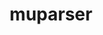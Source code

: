 ---
title: "muparser"
layout: cache
categories: [package, develop]
meta: {"versions": ["2.3.4"], "compilers": ["gcc@=11.4.0", "oneapi@=2024.2.1"], "oss": ["ubuntu22.04"], "platforms": ["linux"], "targets": ["neoverse_v1", "x86_64_v3"], "stacks": ["e4s", "e4s-neoverse_v1", "e4s-oneapi", "root"], "num_specs": 18, "num_specs_by_stack": {"e4s-neoverse_v1": 6, "root": 18, "e4s": 6, "e4s-oneapi": 6}}
spec_details: [{"hash": "iv4q7lybpiwk4aax7kfvqrafvtyiscgw", "compiler": "gcc@=11.4.0", "versions": ["2.3.4"], "os": "ubuntu22.04", "platform": "linux", "target": "neoverse_v1", "variants": ["build_system=cmake", "build_type=Release", "generator=make", "~ipo", "+openmp", "+samples", "+shared", "~wide_char"], "stacks": ["e4s-neoverse_v1", "root"], "size": "-", "tarball": "https://binaries.spack.io/develop/build_cache/linux-ubuntu22.04-neoverse_v1/gcc-11.4.0/muparser-2.3.4/linux-ubuntu22.04-neoverse_v1-gcc-11.4.0-muparser-2.3.4-iv4q7lybpiwk4aax7kfvqrafvtyiscgw.spack"}, {"hash": "w6ktgmxfkyu2cm4okrwv5optsh5orlta", "compiler": "gcc@=11.4.0", "versions": ["2.3.4"], "os": "ubuntu22.04", "platform": "linux", "target": "neoverse_v1", "variants": ["build_system=cmake", "build_type=Release", "generator=make", "~ipo", "+openmp", "+samples", "+shared", "~wide_char"], "stacks": ["e4s-neoverse_v1", "root"], "size": "-", "tarball": "https://binaries.spack.io/develop/build_cache/linux-ubuntu22.04-neoverse_v1/gcc-11.4.0/muparser-2.3.4/linux-ubuntu22.04-neoverse_v1-gcc-11.4.0-muparser-2.3.4-w6ktgmxfkyu2cm4okrwv5optsh5orlta.spack"}, {"hash": "rb25u6amgj5qrzwvsb5rgzhugtdieet7", "compiler": "gcc@=11.4.0", "versions": ["2.3.4"], "os": "ubuntu22.04", "platform": "linux", "target": "neoverse_v1", "variants": ["build_system=cmake", "build_type=Release", "generator=make", "~ipo", "+openmp", "+samples", "+shared", "~wide_char"], "stacks": ["e4s-neoverse_v1", "root"], "size": "-", "tarball": "https://binaries.spack.io/develop/build_cache/linux-ubuntu22.04-neoverse_v1/gcc-11.4.0/muparser-2.3.4/linux-ubuntu22.04-neoverse_v1-gcc-11.4.0-muparser-2.3.4-rb25u6amgj5qrzwvsb5rgzhugtdieet7.spack"}, {"hash": "fdhi2d5c4tvuzakmmlo352v2srj2yv7x", "compiler": "gcc@=11.4.0", "versions": ["2.3.4"], "os": "ubuntu22.04", "platform": "linux", "target": "neoverse_v1", "variants": ["build_system=cmake", "build_type=Release", "generator=make", "~ipo", "+openmp", "+samples", "+shared", "~wide_char"], "stacks": ["e4s-neoverse_v1", "root"], "size": "-", "tarball": "https://binaries.spack.io/develop/build_cache/linux-ubuntu22.04-neoverse_v1/gcc-11.4.0/muparser-2.3.4/linux-ubuntu22.04-neoverse_v1-gcc-11.4.0-muparser-2.3.4-fdhi2d5c4tvuzakmmlo352v2srj2yv7x.spack"}, {"hash": "7df4hwbvyyrxy53medpx2kfahlfm3xll", "compiler": "gcc@=11.4.0", "versions": ["2.3.4"], "os": "ubuntu22.04", "platform": "linux", "target": "neoverse_v1", "variants": ["build_system=cmake", "build_type=Release", "generator=make", "~ipo", "+openmp", "+samples", "+shared", "~wide_char"], "stacks": ["e4s-neoverse_v1", "root"], "size": "-", "tarball": "https://binaries.spack.io/develop/build_cache/linux-ubuntu22.04-neoverse_v1/gcc-11.4.0/muparser-2.3.4/linux-ubuntu22.04-neoverse_v1-gcc-11.4.0-muparser-2.3.4-7df4hwbvyyrxy53medpx2kfahlfm3xll.spack"}, {"hash": "f2eerqauuicy2csidcapnctud6f75hae", "compiler": "gcc@=11.4.0", "versions": ["2.3.4"], "os": "ubuntu22.04", "platform": "linux", "target": "neoverse_v1", "variants": ["build_system=cmake", "build_type=Release", "generator=make", "~ipo", "+openmp", "+samples", "+shared", "~wide_char"], "stacks": ["e4s-neoverse_v1", "root"], "size": "-", "tarball": "https://binaries.spack.io/develop/build_cache/linux-ubuntu22.04-neoverse_v1/gcc-11.4.0/muparser-2.3.4/linux-ubuntu22.04-neoverse_v1-gcc-11.4.0-muparser-2.3.4-f2eerqauuicy2csidcapnctud6f75hae.spack"}, {"hash": "wg2htvqtwtakxcsutzdo54guxisj6vb7", "compiler": "gcc@=11.4.0", "versions": ["2.3.4"], "os": "ubuntu22.04", "platform": "linux", "target": "x86_64_v3", "variants": ["build_system=cmake", "build_type=Release", "generator=make", "~ipo", "+openmp", "+samples", "+shared", "~wide_char"], "stacks": ["e4s", "root"], "size": "-", "tarball": "https://binaries.spack.io/develop/build_cache/linux-ubuntu22.04-x86_64_v3/gcc-11.4.0/muparser-2.3.4/linux-ubuntu22.04-x86_64_v3-gcc-11.4.0-muparser-2.3.4-wg2htvqtwtakxcsutzdo54guxisj6vb7.spack"}, {"hash": "lozm2bd2kniheleaxx5mr3wh7lyig74j", "compiler": "gcc@=11.4.0", "versions": ["2.3.4"], "os": "ubuntu22.04", "platform": "linux", "target": "x86_64_v3", "variants": ["build_system=cmake", "build_type=Release", "generator=make", "~ipo", "+openmp", "+samples", "+shared", "~wide_char"], "stacks": ["e4s", "root"], "size": "-", "tarball": "https://binaries.spack.io/develop/build_cache/linux-ubuntu22.04-x86_64_v3/gcc-11.4.0/muparser-2.3.4/linux-ubuntu22.04-x86_64_v3-gcc-11.4.0-muparser-2.3.4-lozm2bd2kniheleaxx5mr3wh7lyig74j.spack"}, {"hash": "bx6ugfk5fjf2qxqmzqxizfh7mx7kr4aw", "compiler": "gcc@=11.4.0", "versions": ["2.3.4"], "os": "ubuntu22.04", "platform": "linux", "target": "x86_64_v3", "variants": ["build_system=cmake", "build_type=Release", "generator=make", "~ipo", "+openmp", "+samples", "+shared", "~wide_char"], "stacks": ["e4s", "root"], "size": "-", "tarball": "https://binaries.spack.io/develop/build_cache/linux-ubuntu22.04-x86_64_v3/gcc-11.4.0/muparser-2.3.4/linux-ubuntu22.04-x86_64_v3-gcc-11.4.0-muparser-2.3.4-bx6ugfk5fjf2qxqmzqxizfh7mx7kr4aw.spack"}, {"hash": "uwmqwqhxxlvgbzolbdnuwiy4qqjssfcy", "compiler": "gcc@=11.4.0", "versions": ["2.3.4"], "os": "ubuntu22.04", "platform": "linux", "target": "x86_64_v3", "variants": ["build_system=cmake", "build_type=Release", "generator=make", "~ipo", "+openmp", "+samples", "+shared", "~wide_char"], "stacks": ["e4s", "root"], "size": "-", "tarball": "https://binaries.spack.io/develop/build_cache/linux-ubuntu22.04-x86_64_v3/gcc-11.4.0/muparser-2.3.4/linux-ubuntu22.04-x86_64_v3-gcc-11.4.0-muparser-2.3.4-uwmqwqhxxlvgbzolbdnuwiy4qqjssfcy.spack"}, {"hash": "bqpa24ixx2ywobwdgqnfdkbmv5mdrhjf", "compiler": "gcc@=11.4.0", "versions": ["2.3.4"], "os": "ubuntu22.04", "platform": "linux", "target": "x86_64_v3", "variants": ["build_system=cmake", "build_type=Release", "generator=make", "~ipo", "+openmp", "+samples", "+shared", "~wide_char"], "stacks": ["e4s", "root"], "size": "-", "tarball": "https://binaries.spack.io/develop/build_cache/linux-ubuntu22.04-x86_64_v3/gcc-11.4.0/muparser-2.3.4/linux-ubuntu22.04-x86_64_v3-gcc-11.4.0-muparser-2.3.4-bqpa24ixx2ywobwdgqnfdkbmv5mdrhjf.spack"}, {"hash": "hoxtqg4vjrrdvzohekhmceb2rjd7jcqy", "compiler": "gcc@=11.4.0", "versions": ["2.3.4"], "os": "ubuntu22.04", "platform": "linux", "target": "x86_64_v3", "variants": ["build_system=cmake", "build_type=Release", "generator=make", "~ipo", "+openmp", "+samples", "+shared", "~wide_char"], "stacks": ["e4s", "root"], "size": "-", "tarball": "https://binaries.spack.io/develop/build_cache/linux-ubuntu22.04-x86_64_v3/gcc-11.4.0/muparser-2.3.4/linux-ubuntu22.04-x86_64_v3-gcc-11.4.0-muparser-2.3.4-hoxtqg4vjrrdvzohekhmceb2rjd7jcqy.spack"}, {"hash": "gqqyn7yc7twfo2dl3mkeiiidqyf26po2", "compiler": "oneapi@=2024.2.1", "versions": ["2.3.4"], "os": "ubuntu22.04", "platform": "linux", "target": "x86_64_v3", "variants": ["build_system=cmake", "build_type=Release", "generator=make", "~ipo", "+openmp", "+samples", "+shared", "~wide_char"], "stacks": ["e4s-oneapi", "root"], "size": "-", "tarball": "https://binaries.spack.io/develop/build_cache/linux-ubuntu22.04-x86_64_v3/oneapi-2024.2.1/muparser-2.3.4/linux-ubuntu22.04-x86_64_v3-oneapi-2024.2.1-muparser-2.3.4-gqqyn7yc7twfo2dl3mkeiiidqyf26po2.spack"}, {"hash": "ff5iexqu64ojfxkykm6v3d6fxqp7hc54", "compiler": "oneapi@=2024.2.1", "versions": ["2.3.4"], "os": "ubuntu22.04", "platform": "linux", "target": "x86_64_v3", "variants": ["build_system=cmake", "build_type=Release", "generator=make", "~ipo", "+openmp", "+samples", "+shared", "~wide_char"], "stacks": ["e4s-oneapi", "root"], "size": "-", "tarball": "https://binaries.spack.io/develop/build_cache/linux-ubuntu22.04-x86_64_v3/oneapi-2024.2.1/muparser-2.3.4/linux-ubuntu22.04-x86_64_v3-oneapi-2024.2.1-muparser-2.3.4-ff5iexqu64ojfxkykm6v3d6fxqp7hc54.spack"}, {"hash": "vxvqph46nvdmxo2dfsfuiwvwwzqyduan", "compiler": "oneapi@=2024.2.1", "versions": ["2.3.4"], "os": "ubuntu22.04", "platform": "linux", "target": "x86_64_v3", "variants": ["build_system=cmake", "build_type=Release", "generator=make", "~ipo", "+openmp", "+samples", "+shared", "~wide_char"], "stacks": ["e4s-oneapi", "root"], "size": "-", "tarball": "https://binaries.spack.io/develop/build_cache/linux-ubuntu22.04-x86_64_v3/oneapi-2024.2.1/muparser-2.3.4/linux-ubuntu22.04-x86_64_v3-oneapi-2024.2.1-muparser-2.3.4-vxvqph46nvdmxo2dfsfuiwvwwzqyduan.spack"}, {"hash": "3p2zt2akgxmiez5m7v3tvhr5ympleo5c", "compiler": "oneapi@=2024.2.1", "versions": ["2.3.4"], "os": "ubuntu22.04", "platform": "linux", "target": "x86_64_v3", "variants": ["build_system=cmake", "build_type=Release", "generator=make", "~ipo", "+openmp", "+samples", "+shared", "~wide_char"], "stacks": ["e4s-oneapi", "root"], "size": "-", "tarball": "https://binaries.spack.io/develop/build_cache/linux-ubuntu22.04-x86_64_v3/oneapi-2024.2.1/muparser-2.3.4/linux-ubuntu22.04-x86_64_v3-oneapi-2024.2.1-muparser-2.3.4-3p2zt2akgxmiez5m7v3tvhr5ympleo5c.spack"}, {"hash": "2x45vquaqij4q26q5uhyjdrx4gav5jdk", "compiler": "oneapi@=2024.2.1", "versions": ["2.3.4"], "os": "ubuntu22.04", "platform": "linux", "target": "x86_64_v3", "variants": ["build_system=cmake", "build_type=Release", "generator=make", "~ipo", "+openmp", "+samples", "+shared", "~wide_char"], "stacks": ["e4s-oneapi", "root"], "size": "-", "tarball": "https://binaries.spack.io/develop/build_cache/linux-ubuntu22.04-x86_64_v3/oneapi-2024.2.1/muparser-2.3.4/linux-ubuntu22.04-x86_64_v3-oneapi-2024.2.1-muparser-2.3.4-2x45vquaqij4q26q5uhyjdrx4gav5jdk.spack"}, {"hash": "oydfifsxsdctymvmd4gnn6cnc4tfpchl", "compiler": "oneapi@=2024.2.1", "versions": ["2.3.4"], "os": "ubuntu22.04", "platform": "linux", "target": "x86_64_v3", "variants": ["build_system=cmake", "build_type=Release", "generator=make", "~ipo", "+openmp", "+samples", "+shared", "~wide_char"], "stacks": ["e4s-oneapi", "root"], "size": "-", "tarball": "https://binaries.spack.io/develop/build_cache/linux-ubuntu22.04-x86_64_v3/oneapi-2024.2.1/muparser-2.3.4/linux-ubuntu22.04-x86_64_v3-oneapi-2024.2.1-muparser-2.3.4-oydfifsxsdctymvmd4gnn6cnc4tfpchl.spack"}]
---